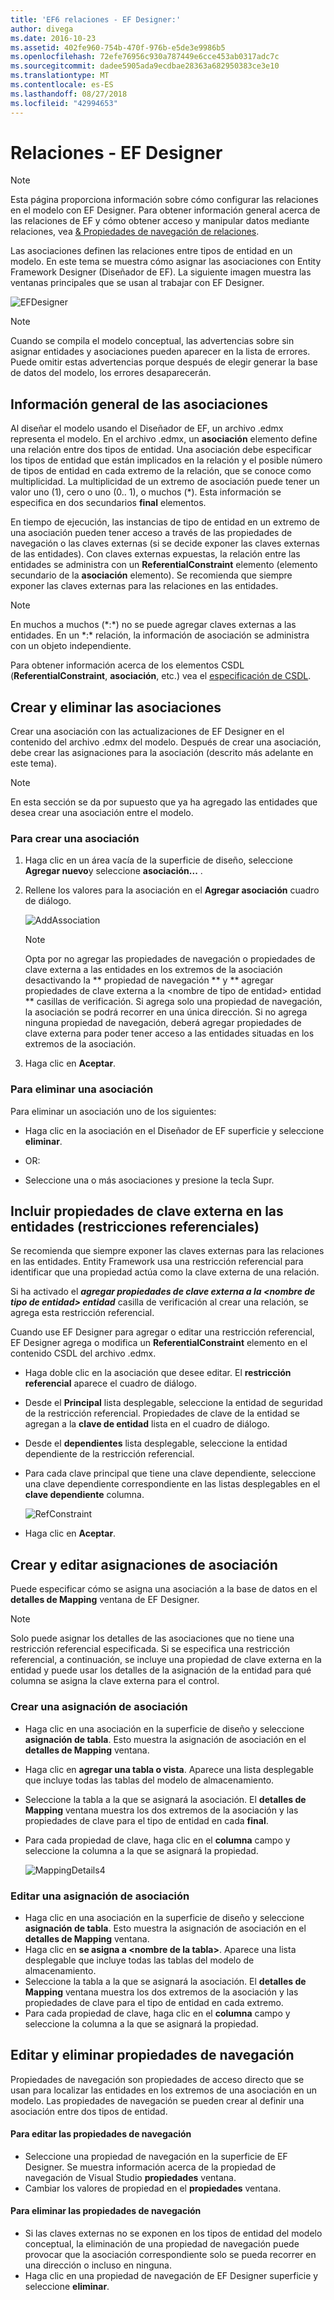 ```yaml
---
title: 'EF6 relaciones - EF Designer:'
author: divega
ms.date: 2016-10-23
ms.assetid: 402fe960-754b-470f-976b-e5de3e9986b5
ms.openlocfilehash: 72efe76956c930a787449e6cce453ab0317adc7c
ms.sourcegitcommit: dadee5905ada9ecdbae28363a682950383ce3e10
ms.translationtype: MT
ms.contentlocale: es-ES
ms.lasthandoff: 08/27/2018
ms.locfileid: "42994653"
---
```

# <a name="relationships---ef-designer"></a>Relaciones - EF Designer
> [!NOTE]
> Esta página proporciona información sobre cómo configurar las relaciones en el modelo con EF Designer. Para obtener información general acerca de las relaciones de EF y cómo obtener acceso y manipular datos mediante relaciones, vea [& Propiedades de navegación de relaciones](~/ef6/fundamentals/relationships.md).

Las asociaciones definen las relaciones entre tipos de entidad en un modelo. En este tema se muestra cómo asignar las asociaciones con Entity Framework Designer (Diseñador de EF). La siguiente imagen muestra las ventanas principales que se usan al trabajar con EF Designer.

![EFDesigner](~/ef6/media/efdesigner.png)

> [!NOTE]
> Cuando se compila el modelo conceptual, las advertencias sobre sin asignar entidades y asociaciones pueden aparecer en la lista de errores. Puede omitir estas advertencias porque después de elegir generar la base de datos del modelo, los errores desaparecerán.

## <a name="associations-overview"></a>Información general de las asociaciones

Al diseñar el modelo usando el Diseñador de EF, un archivo .edmx representa el modelo. En el archivo .edmx, un **asociación** elemento define una relación entre dos tipos de entidad. Una asociación debe especificar los tipos de entidad que están implicados en la relación y el posible número de tipos de entidad en cada extremo de la relación, que se conoce como multiplicidad. La multiplicidad de un extremo de asociación puede tener un valor uno (1), cero o uno (0.. 1), o muchos (\*). Esta información se especifica en dos secundarios **final** elementos.

En tiempo de ejecución, las instancias de tipo de entidad en un extremo de una asociación pueden tener acceso a través de las propiedades de navegación o las claves externas (si se decide exponer las claves externas de las entidades). Con claves externas expuestas, la relación entre las entidades se administra con un **ReferentialConstraint** elemento (elemento secundario de la **asociación** elemento). Se recomienda que siempre exponer las claves externas para las relaciones en las entidades.

> [!NOTE]
> En muchos a muchos (\*:\*) no se puede agregar claves externas a las entidades. En un \*:\* relación, la información de asociación se administra con un objeto independiente.

Para obtener información acerca de los elementos CSDL (**ReferentialConstraint**, **asociación**, etc.) vea el [especificación de CSDL](~/ef6/modeling/designer/advanced/edmx/csdl-spec.md).

## <a name="create-and-delete-associations"></a>Crear y eliminar las asociaciones

Crear una asociación con las actualizaciones de EF Designer en el contenido del archivo .edmx del modelo. Después de crear una asociación, debe crear las asignaciones para la asociación (descrito más adelante en este tema).

> [!NOTE]
> En esta sección se da por supuesto que ya ha agregado las entidades que desea crear una asociación entre el modelo.

### <a name="to-create-an-association"></a>Para crear una asociación

1.  Haga clic en un área vacía de la superficie de diseño, seleccione **Agregar nuevo**y seleccione **asociación...** .
2.  Rellene los valores para la asociación en el **Agregar asociación** cuadro de diálogo.

    ![AddAssociation](~/ef6/media/addassociation.png)

    > [!NOTE]
    > Opta por no agregar las propiedades de navegación o propiedades de clave externa a las entidades en los extremos de la asociación desactivando la ** propiedad de navegación ** y ** agregar propiedades de clave externa a la &lt;nombre de tipo de entidad&gt; entidad ** casillas de verificación. Si agrega solo una propiedad de navegación, la asociación se podrá recorrer en una única dirección. Si no agrega ninguna propiedad de navegación, deberá agregar propiedades de clave externa para poder tener acceso a las entidades situadas en los extremos de la asociación.
    
3.  Haga clic en **Aceptar**.

### <a name="to-delete-an-association"></a>Para eliminar una asociación

Para eliminar un asociación uno de los siguientes:

-   Haga clic en la asociación en el Diseñador de EF superficie y seleccione **eliminar**.

- OR:

-   Seleccione una o más asociaciones y presione la tecla Supr.

## <a name="include-foreign-key-properties-in-your-entities-referential-constraints"></a>Incluir propiedades de clave externa en las entidades (restricciones referenciales)

Se recomienda que siempre exponer las claves externas para las relaciones en las entidades. Entity Framework usa una restricción referencial para identificar que una propiedad actúa como la clave externa de una relación.

Si ha activado el ***agregar propiedades de clave externa a la &lt;nombre de tipo de entidad&gt; entidad*** casilla de verificación al crear una relación, se agrega esta restricción referencial.

Cuando use EF Designer para agregar o editar una restricción referencial, EF Designer agrega o modifica un **ReferentialConstraint** elemento en el contenido CSDL del archivo .edmx.

-   Haga doble clic en la asociación que desee editar.
    El **restricción referencial** aparece el cuadro de diálogo.
-   Desde el **Principal** lista desplegable, seleccione la entidad de seguridad de la restricción referencial.
    Propiedades de clave de la entidad se agregan a la **clave de entidad** lista en el cuadro de diálogo.
-   Desde el **dependientes** lista desplegable, seleccione la entidad dependiente de la restricción referencial.
-   Para cada clave principal que tiene una clave dependiente, seleccione una clave dependiente correspondiente en las listas desplegables en el **clave dependiente** columna.

    ![RefConstraint](~/ef6/media/refconstraint.png)

-   Haga clic en **Aceptar**.

## <a name="create-and-edit-association-mappings"></a>Crear y editar asignaciones de asociación

Puede especificar cómo se asigna una asociación a la base de datos en el **detalles de Mapping** ventana de EF Designer.

> [!NOTE]
> Solo puede asignar los detalles de las asociaciones que no tiene una restricción referencial especificada. Si se especifica una restricción referencial, a continuación, se incluye una propiedad de clave externa en la entidad y puede usar los detalles de la asignación de la entidad para qué columna se asigna la clave externa para el control.

### <a name="create-an-association-mapping"></a>Crear una asignación de asociación

-   Haga clic en una asociación en la superficie de diseño y seleccione **asignación de tabla**.
    Esto muestra la asignación de asociación en el **detalles de Mapping** ventana.
-   Haga clic en **agregar una tabla o vista**.
    Aparece una lista desplegable que incluye todas las tablas del modelo de almacenamiento. 
-   Seleccione la tabla a la que se asignará la asociación. 
    El **detalles de Mapping** ventana muestra los dos extremos de la asociación y las propiedades de clave para el tipo de entidad en cada **final**.
-   Para cada propiedad de clave, haga clic en el **columna** campo y seleccione la columna a la que se asignará la propiedad.

    ![MappingDetails4](~/ef6/media/mappingdetails4.png)

### <a name="edit-an-association-mapping"></a>Editar una asignación de asociación

-   Haga clic en una asociación en la superficie de diseño y seleccione **asignación de tabla**.
    Esto muestra la asignación de asociación en el **detalles de Mapping** ventana.
-   Haga clic en **se asigna a &lt;nombre de la tabla&gt;**.
    Aparece una lista desplegable que incluye todas las tablas del modelo de almacenamiento. 
-   Seleccione la tabla a la que se asignará la asociación. 
    El **detalles de Mapping** ventana muestra los dos extremos de la asociación y las propiedades de clave para el tipo de entidad en cada extremo.
-   Para cada propiedad de clave, haga clic en el **columna** campo y seleccione la columna a la que se asignará la propiedad.

## <a name="edit-and-delete-navigation-properties"></a>Editar y eliminar propiedades de navegación

Propiedades de navegación son propiedades de acceso directo que se usan para localizar las entidades en los extremos de una asociación en un modelo. Las propiedades de navegación se pueden crear al definir una asociación entre dos tipos de entidad.

#### <a name="to-edit-navigation-properties"></a>Para editar las propiedades de navegación

-   Seleccione una propiedad de navegación en la superficie de EF Designer.
    Se muestra información acerca de la propiedad de navegación de Visual Studio **propiedades** ventana.
-   Cambiar los valores de propiedad en el **propiedades** ventana.

#### <a name="to-delete-navigation-properties"></a>Para eliminar las propiedades de navegación

-   Si las claves externas no se exponen en los tipos de entidad del modelo conceptual, la eliminación de una propiedad de navegación puede provocar que la asociación correspondiente solo se pueda recorrer en una dirección o incluso en ninguna.
-   Haga clic en una propiedad de navegación de EF Designer superficie y seleccione **eliminar**.
